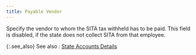 ```yaml
---
title: Payable Vendor
---
```



Specify the vendor to whom the SITA tax withheld has to be paid. This  field is disabled, if the state does not collect SITA from that employee.


{:.see_also}
See also
: [State  Accounts Details](JavaScript:RelatedTopics1.Click())<!--Metadata type="DesignerControl" startspan
<object CLASSID="clsid:ADB880A6-D8FF-11CF-9377-00AA003B7A11"
	ID=RelatedTopics1
	TYPE="application/x-oleobject">
</object>-->

<object classid="clsid:ADB880A6-D8FF-11CF-9377-00AA003B7A11" id="RelatedTopics1" type="application/x-oleobject"> 
 <param name="Command" value="Related Topics">
<param name="Window" value="second">
<param name="Item1" value="State Accounts Details;{{site.prl_chm}}/setup/state-accounts/the_state_accounts_profile.html">
</object><!--Metadata type="DesignerControl" endspan-->
